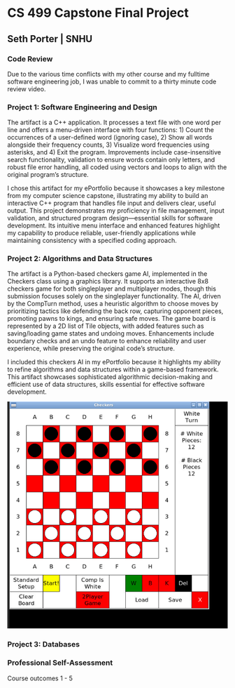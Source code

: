 # CS 499 Capstone Final Project
## Seth Porter | SNHU

### Code Review
Due to the various time conflicts with my other course and my fulltime software engineering job, I was unable to commit to a thirty minute code review video.

### Project 1: Software Engineering and Design
The artifact is a C++ application. It processes a text file with one word per line and offers a menu-driven interface with four functions: 1) Count the occurrences of a user-defined word (ignoring case), 2) Show all words alongside their frequency counts, 3) Visualize word frequencies using asterisks, and 4) Exit the program. Improvements include case-insensitive search functionality, validation to ensure words contain only letters, and robust file error handling, all coded using vectors and loops to align with the original program’s structure.

I chose this artifact for my ePortfolio because it showcases a key milestone from my computer science capstone, illustrating my ability to build an interactive C++ program that handles file input and delivers clear, useful output. This project demonstrates my proficiency in file management, input validation, and structured program design—essential skills for software development. Its intuitive menu interface and enhanced features highlight my capability to produce reliable, user-friendly applications while maintaining consistency with a specified coding approach.

### Project 2: Algorithms and Data Structures
The artifact is a Python-based checkers game AI, implemented in the Checkers class using a graphics library.  It supports an interactive 8x8 checkers game for both singleplayer and multiplayer modes, though this submission focuses solely on the singleplayer functionality. The AI, driven by the CompTurn method, uses a heuristic algorithm to choose moves by prioritizing tactics like defending the back row, capturing opponent pieces, promoting pawns to kings, and ensuring safe moves. The game board is represented by a 2D list of Tile objects, with added features such as saving/loading game states and undoing moves. Enhancements include boundary checks and an undo feature to enhance reliability and user experience, while preserving the original code’s structure.

I included this checkers AI in my ePortfolio because it highlights my ability to refine algorithms and data structures within a game-based framework. This artifact showcases sophisticated algorithmic decision-making and efficient use of data structures, skills essential for effective software development.


![checkers](./pictures/checkers.png)

### Project 3: Databases

### Professional Self-Assessment
Course outcomes 1 - 5
